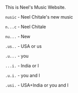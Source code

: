 This is Neel's Music Website.

`nusic`  - Neel Chitale's new music

`n...c`  - Neel Chitale

`nu...`  - New

`.us..`  - USA or us

`.u...`  - you

`...i.`  - India or I

`.u.i.`  - you and I 

`.usi.`  - USA+India or you and I 

